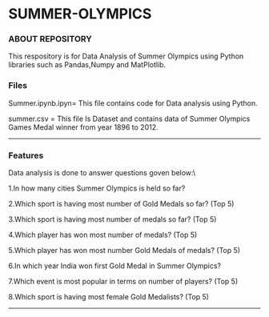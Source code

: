 # SUMMER-OLYMPICS

### ABOUT REPOSITORY

This respository is for Data Analysis of Summer Olympics using Python libraries such as Pandas,Numpy and MatPlotlib.

### Files
Summer.ipynb.ipyn= This file contains code for Data analysis using Python.

summer.csv =  This file Is Dataset and contains data of Summer Olympics Games Medal winner from year 1896 to 2012.

---------------------------------------------------------------------------------------
### Features
Data analysis is done to answer questions goven below:\

1.In how many cities Summer Olympics is held so far?

2.Which sport is having most number of Gold Medals so far? (Top 5)

3.Which sport is having most number of medals so far? (Top 5)

4.Which player has won most number of medals? (Top 5)

5.Which player has won most number Gold Medals of medals? (Top 5)

6.In which year India won first Gold Medal in Summer Olympics?

7.Which event is most popular in terms on number of players? (Top 5)

8.Which sport is having most female Gold Medalists? (Top 5)

---------------------------------------------------------------------------------------- 
